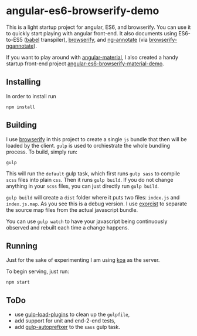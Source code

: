 # angular-es6-browserify-demo

This is a light startup project for angular, ES6, and browserify. You can use it to quickly start playing with angular front-end. It also documents using ES6-to-ES5 ([babel] transpiler), [browserify], and [ng-annotate] \(via [browserify-ngannotate]).

If you want to play around with [angular-material], I also created a handy startup front-end project [angular-es6-browserify-material-demo].

## Installing

In order to install run

    npm install

## Building

I use [browserify] in this project to create a single `js` bundle that then will be loaded by the client. `gulp` is used to orchiestrate the whole bundling process. To build, simply run:

    gulp

This will run the `default` gulp task, which first runs `gulp sass` to compile `scss` files into plain `css`. Then it runs `gulp build`. If you do not change anything in your `scss` files, you can just directly run `gulp build`.

`gulp build` will create a `dist` folder where it puts two files: `index.js` and `index.js.map`. As you see this is a debug version. I use [exorcist] to separate the source map files from the actual javascript bundle.

You can use `gulp watch` to have your javascript being continuously observed and rebuilt each time a change happens.

## Running

Just for the sake of experimenting I am using [koa] as the server.

To begin serving, just run:

    npm start


## ToDo

- use [gulp-load-plugins] to clean up the `gulpfile`,
- add support for unit and end-2-end tests,
- add [gulp-autoprefixer] to the `sass` gulp task.

[babel]: https://www.npmjs.com/package/babel
[ng-annotate]: https://github.com/olov/ng-annotate
[browserify-ngannotate]: https://www.npmjs.com/package/browserify-ngannotate
[angular-material]: https://www.npmjs.com/package/angular-material
[browserify]: https://www.npmjs.com/package/browserify
[exorcist]: https://www.npmjs.com/package/exorcist
[koa]: http://koajs.com
[gulp-autoprefixer]: https://www.npmjs.com/package/gulp-autoprefixer
[gulp-load-plugins]: https://www.npmjs.com/package/gulp-load-plugins

[angular-es6-browserify-material-demo]: https://github.com/mczenko/angular-es6-browserify-material-demo